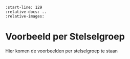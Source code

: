 ```{include} ../README.md
:start-line: 129
:relative-docs: ..
:relative-images:
```

# Voorbeeld per Stelselgroep
Hier komen de voorbeelden per stelselgroep te staan
